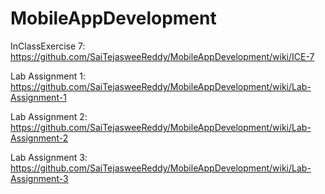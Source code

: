# MobileAppDevelopment

InClassExercise 7: https://github.com/SaiTejasweeReddy/MobileAppDevelopment/wiki/ICE-7

Lab Assignment 1: https://github.com/SaiTejasweeReddy/MobileAppDevelopment/wiki/Lab-Assignment-1

Lab Assignment 2: https://github.com/SaiTejasweeReddy/MobileAppDevelopment/wiki/Lab-Assignment-2

Lab Assignment 3: https://github.com/SaiTejasweeReddy/MobileAppDevelopment/wiki/Lab-Assignment-3
